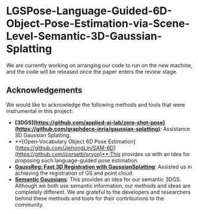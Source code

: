 # LGSPose-Language-Guided-6D-Object-Pose-Estimation-via-Scene-Level-Semantic-3D-Gaussian-Splatting
We are currently working on arranging our code to run on the new machine, and the code will be released once the paper enters the review stage.
## Acknowledgements
We would like to acknowledge the following methods and tools that were instrumental in this project:
- **[3DGS](https://github.com/applied-ai-lab/zero-shot-pose](https://github.com/graphdeco-inria/gaussian-splatting)**: Assistance 3D Gaussian Splatting.
- **[Open-Vocabulary Object 6D Pose Estimation](https://github.com/JiehongLin/SAM-6D](https://github.com/jcorsetti/oryon)**:This provides us with an idea for proposing such language-guided pose estimation.
- **[GaussReg: Fast 3D Registration with GaussianSplatting](https://github.com/qinzheng93/GeoTransformer)**: Assisted us in achieving the registration of GS and point cloud.
- **[Semantic Gaussians](https://github.com/sharinka0715/semantic-gaussians)**: This provides an idea for our semantic 3DGS. Although we both use semantic information, our methods and ideas are completely different.
We are grateful to the developers and researchers behind these methods and tools for their contributions to the community.
